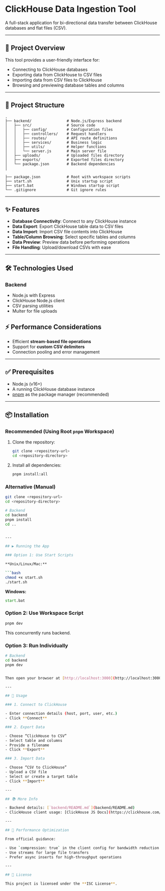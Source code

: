 # ClickHouse Data Ingestion Tool

A full-stack application for bi-directional data transfer between ClickHouse databases and flat files (CSV).

---

## 🚀 Project Overview

This tool provides a user-friendly interface for:

- Connecting to ClickHouse databases
- Exporting data from ClickHouse to CSV files
- Importing data from CSV files to ClickHouse
- Browsing and previewing database tables and columns

---

## 📁 Project Structure

```
.
├── backend/                # Node.js/Express backend
│   ├── src/                # Source code
│   │   ├── config/         # Configuration files
│   │   ├── controllers/    # Request handlers
│   │   ├── routes/         # API route definitions
│   │   ├── services/       # Business logic
│   │   ├── utils/          # Helper functions
│   │   └── server.js       # Main server file
│   ├── uploads/            # Uploaded files directory
│   ├── exports/            # Exported files directory
│   └── package.json        # Backend dependencies
│

├── package.json            # Root with workspace scripts
├── start.sh                # Unix startup script
├── start.bat               # Windows startup script
└── .gitignore              # Git ignore rules
```

---

## ✨ Features

- **Database Connectivity**: Connect to any ClickHouse instance
- **Data Export**: Export ClickHouse table data to CSV files
- **Data Import**: Import CSV file contents into ClickHouse
- **Table/Column Browsing**: Select specific tables and columns
- **Data Preview**: Preview data before performing operations
- **File Handling**: Upload/download CSVs with ease

---

## 🛠 Technologies Used

### Backend

- Node.js with Express
- ClickHouse Node.js client
- CSV parsing utilities
- Multer for file uploads



## ⚡ Performance Considerations

- Efficient **stream-based file operations**
- Support for **custom CSV delimiters**
- Connection pooling and error management

---

## ✅ Prerequisites

- Node.js (v16+)
- A running ClickHouse database instance
- [pnpm](https://pnpm.io) as the package manager (recommended)

---

## 📦 Installation

### Recommended (Using Root `pnpm` Workspace)

1. Clone the repository:

   ```bash
   git clone <repository-url>
   cd <repository-directory>
   ```

2. Install all dependencies:

   ```bash
   pnpm install:all
   ```

### Alternative (Manual)

```bash
git clone <repository-url>
cd <repository-directory>

# Backend
cd backend
pnpm install
cd ..


---

## ▶ Running the App

### Option 1: Use Start Scripts

**Unix/Linux/Mac:**

```bash
chmod +x start.sh
./start.sh
```

**Windows:**

```cmd
start.bat
```

### Option 2: Use Workspace Script

```bash
pnpm dev
```

This concurrently runs backend.

### Option 3: Run Individually

```bash
# Backend
cd backend
pnpm dev


Then open your browser at [http://localhost:3000](http://localhost:3000)

---

## 🧪 Usage

### 1. Connect to ClickHouse

- Enter connection details (host, port, user, etc.)
- Click **Connect**

### 2. Export Data

- Choose “ClickHouse to CSV”
- Select table and columns
- Provide a filename
- Click **Export**

### 3. Import Data

- Choose “CSV to ClickHouse”
- Upload a CSV file
- Select or create a target table
- Click **Import**

---

## 📚 More Info

- Backend details: [`backend/README.md`](backend/README.md)
- ClickHouse client usage: [ClickHouse JS Docs](https://clickhouse.com/docs/integrations/javascript)

---

## 🚀 Performance Optimization

From official guidance:

- Use `compression: true` in the client config for bandwidth reduction
- Use streams for large file transfers
- Prefer async inserts for high-throughput operations

---

## 📄 License

This project is licensed under the **ISC License**.
